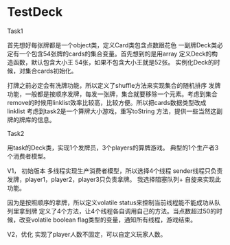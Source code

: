 # TestDeck
Task1

首先想好每张牌都是一个object类，定义Card类包含点数跟花色
一副牌Deck类必定有一个包含54张牌的cards的集合变量。首先想到的是用array
定义Deck的构造函数，默认包含大小王 54张，如果不包含大小王就是52张。
实例化Deck的时候，对集合cards初始化。

打牌之前必定会有洗牌功能，所以定义了shuffle方法来实现集合的随机排序
发牌功能，一般都是按顺序发牌，每发一张牌，集合就要移除一个元素。考虑到集合remove的时候用linklist效率比较高，比较方便。所以把cards数据类型改成linklist
考虑到task2是一个算牌大小游戏，重写toString 方法，提供一些当然这副牌的牌库的信息。


Task2

用task的Deck类，实现1个发牌员，3个players的算牌游戏。
典型的1个生产者3个消费者模型。

V1， 初始版本
多线程实现生产消费者模型，所以选择4个线程 sender线程只负责发牌，player1，player2，player3只负责拿牌。
我选择阻塞队列+ 自旋来实现此功能。

因为是按照顺序的拿牌，所以定义volatile status来控制当前线程能不能成功从队列里拿到牌
定义了4个方法，让4个线程各自调用自己的方法。当点数超过50的时候，改变volatile boolean flag类型的变量，通知所有线程，游戏结束。


V2，优化
实现了player人数不固定，可以自定义玩家人数。



